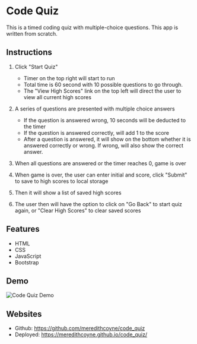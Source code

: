 # Code Quiz

This is a timed coding quiz with multiple-choice questions. This app is written from scratch. 

## Instructions
1. Click "Start Quiz"
   * Timer on the top right will start to run
   * Total time is 60 second with 10 possible questions  to go through.
   * The "View High Scores" link on the top left will direct the user to view all current high scores


2. A series of questions are presented with multiple choice answers
   * If the question is answered wrong, 10 seconds will be deducted to the timer
   * If the question is answered correctly, will add 1 to the score
   * After a question is answered, it will show on the bottom whether it is answered correctly or wrong. If wrong, will also show the correct answer.
  
3. When all questions are answered or the timer reaches 0, game is over
   
4. When game is over, the user can enter initial and score, click "Submit" to save to high scores to local storage
   
5. Then it will show a list of saved high scores
   
6. The user then will have the option to click on "Go Back" to start quiz again, or "Clear High Scores" to clear saved scores

## Features
* HTML
* CSS
* JavaScript
* Bootstrap

## Demo
![Code Quiz Demo]()


## Websites
* Github: https://github.com/meredithcoyne/code_quiz
* Deployed: https://meredithcoyne.github.io/code_quiz/